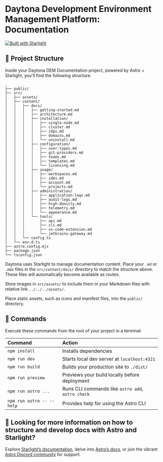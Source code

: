 # Daytona Development Environment Management Platform: Documentation

[![Built with Starlight](https://astro.badg.es/v2/built-with-starlight/tiny.svg)](https://starlight.astro.build)

## 🚀 Project Structure

Inside your Daytona DEM Documentation project, powered by Astro + Starlight, you'll find the following structure:

```
.
├── public/
├── src/
│   ├── assets/
│   ├── content/
│   │   ├── docs/
│   │   │   ├── getting-started.md
│   │   │   ├── architecture.md
│   │   │   ├── installation/
│   │   │   │   ├── single-node.md
│   │   │   │   ├── cluster.md
│   │   │   │   ├── idps.md
│   │   │   │   ├── domains.md
│   │   │   │   └── uninstall.md
│   │   │   ├── configuration/
│   │   │   │   ├── user-types.md
│   │   │   │   ├── git-providers.md
│   │   │   │   ├── teams.md
│   │   │   │   ├── templates.md
│   │   │   │   └── licensing.md
│   │   │   ├── usage/
│   │   │   │   ├── workspaces.md
│   │   │   │   ├── ides.md
│   │   │   │   ├── account.md
│   │   │   │   └── projects.md
│   │   │   ├── administration/
│   │   │   │   ├── application-logs.md
│   │   │   │   ├── audit-logs.md
│   │   │   │   ├── high-density.md
│   │   │   │   ├── telemetry.md
│   │   │   │   └── appearance.md
│   │   │   └── tools/
│   │   │       ├── api.md
│   │   │       ├── cli.md
│   │   │       ├── vs-code-extension.md
│   │   │       └── jetbrains-gateway.md
│   │   └── config.ts
│   └── env.d.ts
├── astro.config.mjs
├── package.json
└── tsconfig.json
```

Daytona uses Starlight to manage documentation content. Place your `.md` or `.mdx` files in the `src/content/docs/` directory to match the structure above. These files will automatically become available as routes.

Store images in `src/assets/` to include them in your Markdown files with relative link `../../../assets/`.

Place static assets, such as icons and manifest files, into the `public/` directory.

## 🧞 Commands

Execute these commands from the root of your project in a terminal:

| Command                   | Action                                           |
| :------------------------ | :----------------------------------------------- |
| `npm install`             | Installs dependencies                            |
| `npm run dev`             | Starts local dev server at `localhost:4321`      |
| `npm run build`           | Builds your production site to `./dist/`         |
| `npm run preview`         | Previews your build locally before deployment    |
| `npm run astro ...`       | Runs CLI commands like `astro add`, `astro check`|
| `npm run astro -- --help` | Provides help for using the Astro CLI            |

## 👀 Looking for more information on how to structure and develop docs with Astro and Starlight?

Explore [Starlight’s documentation](https://starlight.astro.build/), delve into [Astro’s docs](https://docs.astro.build), or join the vibrant [Astro Discord community](https://astro.build/chat) for support.